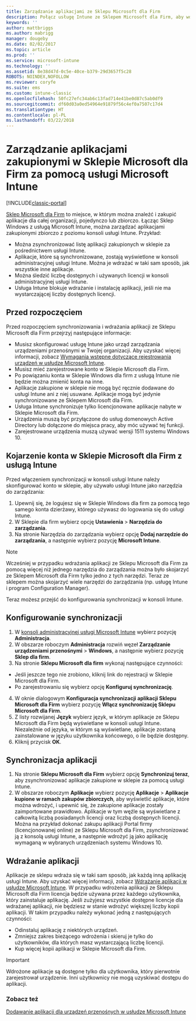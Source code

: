 ```yaml
---
title: Zarządzanie aplikacjami ze Sklepu Microsoft dla Firm
description: Połącz usługę Intune ze Sklepem Microsoft dla Firm, aby wdrażać aplikacje zakupione zbiorczo z poziomu konsoli usługi Intune i zarządzać nimi
keywords: ''
author: mattbriggs
ms.author: mabrigg
manager: dougeby
ms.date: 02/02/2017
ms.topic: article
ms.prod: ''
ms.service: microsoft-intune
ms.technology: ''
ms.assetid: 8e38d47d-0c5e-40ce-b379-29d3657f5c28
ROBOTS: NOINDEX,NOFOLLOW
ms.reviewer: coryfe
ms.suite: ems
ms.custom: intune-classic
ms.openlocfilehash: 50fc27efc34ab6c13fad714e41be0d87c5ab0df9
ms.sourcegitcommit: df60d03a0ed54964e91879f56c4ef0a7507c17d4
ms.translationtype: HT
ms.contentlocale: pl-PL
ms.lasthandoff: 03/22/2018
---
```

# <a name="manage-apps-you-purchased-from-the-microsoft-store-for-business-with-microsoft-intune"></a>Zarządzanie aplikacjami zakupionymi w Sklepie Microsoft dla Firm za pomocą usługi Microsoft Intune

[!INCLUDE[classic-portal](../includes/classic-portal.md)]

[Sklep Microsoft dla Firm](https://www.microsoft.com/business-store) to miejsce, w którym można znaleźć i zakupić aplikacje dla całej organizacji, pojedynczo lub zbiorczo. Łącząc Sklep Windows z usługą Microsoft Intune, można zarządzać aplikacjami zakupionymi zbiorczo z poziomu konsoli usługi Intune. Przykład:
* Można zsynchronizować listę aplikacji zakupionych w sklepie za pośrednictwem usługi Intune.
* Aplikacje, które są synchronizowane, zostają wyświetlone w konsoli administracyjnej usługi Intune. Można je wdrażać w taki sam sposób, jak wszystkie inne aplikacje.
* Można śledzić liczbę dostępnych i używanych licencji w konsoli administracyjnej usługi Intune.
* Usługa Intune blokuje wdrażanie i instalację aplikacji, jeśli nie ma wystarczającej liczby dostępnych licencji.

## <a name="before-you-start"></a>Przed rozpoczęciem
Przed rozpoczęciem synchronizowania i wdrażania aplikacji ze Sklepu Microsoft dla Firm przejrzyj następujące informacje:
* Musisz skonfigurować usługę Intune jako urząd zarządzania urządzeniami przenośnymi w Twojej organizacji. Aby uzyskać więcej informacji, zobacz [Wymagania wstępne dotyczące rejestrowania urządzeń w usłudze Microsoft Intune](prerequisites-for-enrollment.md).
* Musisz mieć zarejestrowane konto w Sklepie Microsoft dla Firm.
* Po powiązaniu konta w Sklepie Windows dla firm z usługą Intune nie będzie można zmienić konta na inne.
* Aplikacje zakupione w sklepie nie mogą być ręcznie dodawane do usługi Intune ani z niej usuwane. Aplikacje mogą być jedynie synchronizowane ze Sklepem Microsoft dla Firm.
* Usługa Intune synchronizuje tylko licencjonowane aplikacje nabyte w Sklepie Microsoft dla Firm.
* Urządzenia muszą być przyłączone do usług domenowych Active Directory lub dołączone do miejsca pracy, aby móc używać tej funkcji.
* Zarejestrowane urządzenia muszą używać wersji 1511 systemu Windows 10.

## <a name="associate-your-microsoft-store-for-business-account-with-intune"></a>Kojarzenie konta w Sklepie Microsoft dla Firm z usługą Intune
Przed włączeniem synchronizacji w konsoli usługi Intune należy skonfigurować konto w sklepie, aby używało usługi Intune jako narzędzia do zarządzania:
1. Upewnij się, że logujesz się w Sklepie Windows dla firm za pomocą tego samego konta dzierżawy, którego używasz do logowania się do usługi Intune.
2. W Sklepie dla firm wybierz opcję **Ustawienia** > **Narzędzia do zarządzania**.
3. Na stronie Narzędzia do zarządzania wybierz opcję **Dodaj narzędzie do zarządzania**, a następnie wybierz pozycję **Microsoft Intune**.

> [!NOTE]
> Wcześniej w przypadku wdrażania aplikacji ze Sklepu Microsoft dla Firm za pomocą więcej niż jednego narzędzia do zarządzania można było skojarzyć ze Sklepem Microsoft dla Firm tylko jedno z tych narzędzi. Teraz ze sklepem można skojarzyć wiele narzędzi do zarządzania (np. usługę Intune i program Configuration Manager).

Teraz możesz przejść do konfigurowania synchronizacji w konsoli Intune.

## <a name="configure-synchronization"></a>Konfigurowanie synchronizacji

1. W [konsoli administracyjnej usługi Microsoft Intune](https://manage.microsoft.com) wybierz pozycję **Administracja**.
2. W obszarze roboczym **Administracja** rozwiń węzeł **Zarządzanie urządzeniami przenośnymi** > **Windows**, a następnie wybierz pozycję **Sklep dla firm**.
3. Na stronie **Sklepu Microsoft dla firm** wykonaj następujące czynności:
 * Jeśli jeszcze tego nie zrobiono, kliknij link do rejestracji w Sklepie Microsoft dla Firm.
 * Po zarejestrowaniu się wybierz opcję **Konfiguruj synchronizację**.
4. W oknie dialogowym **Konfiguracja synchronizacji aplikacji Sklepu Microsoft dla Firm** wybierz pozycję **Włącz synchronizację Sklepu Microsoft dla Firm**.
5. Z listy rozwijanej **Język** wybierz język, w którym aplikacje ze Sklepu Microsoft dla Firm będą wyświetlane w konsoli usługi Intune. Niezależnie od języka, w którym są wyświetlane, aplikacje zostaną zainstalowane w języku użytkownika końcowego, o ile będzie dostępny.
6. Kliknij przycisk **OK**.

## <a name="synchronize-apps"></a>Synchronizacja aplikacji

1. Na stronie **Sklepu Microsoft dla Firm** wybierz opcję **Synchronizuj teraz**, aby zsynchronizować aplikacje zakupione w sklepie za pomocą usługi Intune.
2. W obszarze roboczym **Aplikacje** wybierz pozycję **Aplikacje** > **Aplikacje kupione w ramach zakupów zbiorczych**, aby wyświetlić aplikacje, które można wdrożyć, i upewnić się, że zakupione aplikacje zostały zaimportowane prawidłowo. Aplikacje w tym węźle są wyświetlane z całkowitą liczbą posiadanych licencji oraz liczbą dostępnych licencji.
Można na przykład dokonać zakupu aplikacji Portal firmy (licencjonowanej online) ze Sklepu Microsoft dla Firm, zsynchronizować ją z konsolą usługi Intune, a następnie wdrożyć ją jako aplikację wymaganą w wybranych urządzeniach systemu Windows 10. 


## <a name="deploy-apps"></a>Wdrażanie aplikacji

Aplikacje ze sklepu wdraża się w taki sam sposób, jak każdą inną aplikację usługi Intune. Aby uzyskać więcej informacji, zobacz [Wdrażanie aplikacji w usłudze Microsoft Intune](deploy-apps-in-microsoft-intune.md).
W przypadku wdrożenia aplikacji ze Sklepu Microsoft dla Firm licencja będzie używana przez każdego użytkownika, który zainstaluje aplikację. Jeśli zużyjesz wszystkie dostępne licencje dla wdrażanej aplikacji, nie będziesz w stanie wdrożyć większej liczby kopii aplikacji. W takim przypadku należy wykonać jedną z następujących czynności:
* Odinstaluj aplikację z niektórych urządzeń.
* Zmniejsz zakres bieżącego wdrożenia i skieruj je tylko do użytkowników, dla których masz wystarczającą liczbę licencji.
* Kup więcej kopii aplikacji w Sklepie Microsoft dla Firm.

> [!Important]
> Wdrożone aplikacje są dostępne tylko dla użytkownika, który pierwotnie zarejestrował urządzenie. Inni użytkownicy nie mogą uzyskiwać dostępu do aplikacji.


### <a name="see-also"></a>Zobacz też
[Dodawanie aplikacji dla urządzeń przenośnych w usłudze Microsoft Intune](add-apps-for-mobile-devices-in-microsoft-intune.md)
